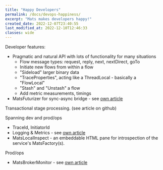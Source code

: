 ```yaml
---
title: "Happy Developers"
permalink: /docs/devops-happiness/
excerpt: "Mats makes developers happy!"
created_date: 2022-12-07T23:40:55
last_modified_at: 2022-12-10T12:46:33
classes: wide
---
```




Developer features:

* Pragmatic and natural API with lots of functionality for many situations
  * Flow message types: request, reply, next, nextDirect, goTo
  * Initiate new flows from within a flow
  * "Sideload" larger binary data
  * "TraceProperties", acting like a ThreadLocal - basically a "FlowLocal"
  * "Stash" and "Unstash" a flow
  * Add metric measurements, timings
* MatsFuturizer for sync-async bridge - see [own article](/docs/sync-async-bridge/)

Transactional stage processing. (see article on github)

Spanning dev and prod/ops
* TraceId, InitiatorId
* Logging & Metrics - see [own article](/docs/interception/)
* MatsLocalInspect - an embeddable HTML pane for introspection of the service's MatsFactory(s).

Prod/ops
* MatsBrokerMonitor - see [own article](/docs/matsbrokermonitor/)